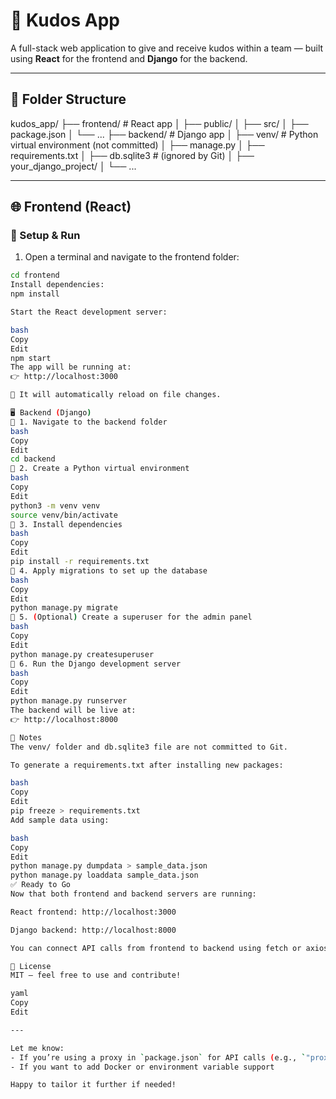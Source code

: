 # 🙌 Kudos App

A full-stack web application to give and receive kudos within a team — built using **React** for the frontend and **Django** for the backend.

---

## 📁 Folder Structure

kudos_app/
├── frontend/ # React app
│ ├── public/
│ ├── src/
│ ├── package.json
│ └── ...
├── backend/ # Django app
│ ├── venv/ # Python virtual environment (not committed)
│ ├── manage.py
│ ├── requirements.txt
│ ├── db.sqlite3 # (ignored by Git)
│ ├── your_django_project/
│ └── ...

---

## 🌐 Frontend (React)

### 🔹 Setup & Run

1. Open a terminal and navigate to the frontend folder:

```bash
cd frontend
Install dependencies:
npm install

Start the React development server:

bash
Copy
Edit
npm start
The app will be running at:
👉 http://localhost:3000

🔁 It will automatically reload on file changes.

🖥 Backend (Django)
🔹 1. Navigate to the backend folder
bash
Copy
Edit
cd backend
🔹 2. Create a Python virtual environment
bash
Copy
Edit
python3 -m venv venv
source venv/bin/activate
🔹 3. Install dependencies
bash
Copy
Edit
pip install -r requirements.txt
🔹 4. Apply migrations to set up the database
bash
Copy
Edit
python manage.py migrate
🔹 5. (Optional) Create a superuser for the admin panel
bash
Copy
Edit
python manage.py createsuperuser
🔹 6. Run the Django development server
bash
Copy
Edit
python manage.py runserver
The backend will be live at:
👉 http://localhost:8000

📌 Notes
The venv/ folder and db.sqlite3 file are not committed to Git.

To generate a requirements.txt after installing new packages:

bash
Copy
Edit
pip freeze > requirements.txt
Add sample data using:

bash
Copy
Edit
python manage.py dumpdata > sample_data.json
python manage.py loaddata sample_data.json
✅ Ready to Go
Now that both frontend and backend servers are running:

React frontend: http://localhost:3000

Django backend: http://localhost:8000

You can connect API calls from frontend to backend using fetch or axios.

📄 License
MIT — feel free to use and contribute!

yaml
Copy
Edit

---

Let me know:
- If you’re using a proxy in `package.json` for API calls (e.g., `"proxy": "http://localhost:8000"`)
- If you want to add Docker or environment variable support

Happy to tailor it further if needed!
```
